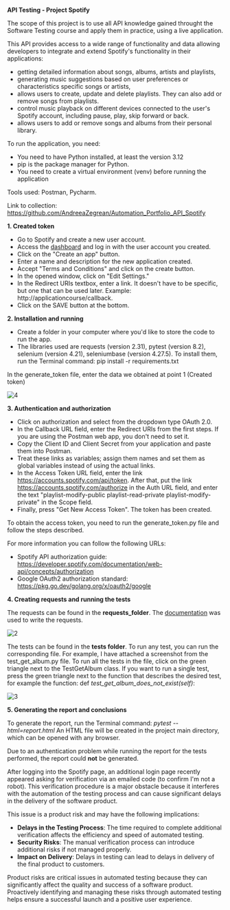 **API Testing - Project Spotify**

The scope of this project is to use all API knowledge gained throught the Software Testing course and apply them in practice, using a live application.

This API provides access to a wide range of functionality and data allowing developers to integrate and extend Spotify's functionality in their applications: 
- getting detailed information about songs, albums, artists and playlists, 
- generating music suggestions based on user preferences or characteristics specific songs or artists, 
- allows users to create, update and delete playlists. They can also add or remove songs from playlists.
- control music playback on different devices connected to the user's Spotify account, including pause, play, skip forward or back.
- allows users to add or remove songs and albums from their personal library.

To run the application, you need:
- You need to have Python installed, at least the version 3.12
- pip is the package manager for Python.
- You need to create a virtual environment (venv) before running the application

Tools used: Postman, Pycharm.

Link to collection: https://github.com/AndreeaZegrean/Automation_Portfolio_API_Spotify

**1. Created token**

- Go to Spotify and create a new user account.
- Access the [dashboard](https://developer.spotify.com/dashboard) and log in with the user account you created.
- Click on the "Create an app" button.
- Enter a name and description for the new application created.
- Accept "Terms and Conditions" and click on the create button.
- In the opened window, click on "Edit Settings."
- In the Redirect URIs textbox, enter a link. It doesn't have to be specific, but one that can be used later. Example: http://applicationcourse/callback.
- Click on the SAVE button at the bottom.

**2. Installation and running**

- Create a folder in your computer where you'd like to store the code to run the app.
- The libraries used are requests (version 2.31), pytest (version 8.2), selenium (version 4.21), seleniumbase (version 4.27.5). To install them, run the Terminal command:
pip install -r requirements.txt

In the generate_token file, enter the data we obtained at point 1 (Created token)

![4](https://github.com/AndreeaZegrean/Automation_Portfolio_API_Spotify/assets/149403601/2e7b638a-0369-4869-ad69-798c818aae7a)


**3. Authentication and authorization**

- Click on authorization and select from the dropdown type OAuth 2.0.
- In the Callback URL field, enter the Redirect URIs from the first steps. If you are using the Postman web app, you don't need to set it.
- Copy the Client ID and Client Secret from your application and paste them into Postman.
- Treat these links as variables; assign them names and set them as global variables instead of using the actual links.
- In the Access Token URL field, enter the link https://accounts.spotify.com/api/token. After that, put the link https://accounts.spotify.com/authorize in the Auth URL field, and enter the text "playlist-modify-public playlist-read-private playlist-modify-private" in the Scope field.
- Finally, press "Get New Access Token". The token has been created.

To obtain the access token, you need to run the generate_token.py file and follow the steps described.

For more information you can follow the following URLs:
- Spotify API authorization guide: https://developer.spotify.com/documentation/web-api/concepts/authorization
- Google OAuth2 authorization standard: https://pkg.go.dev/golang.org/x/oauth2/google

**4. Creating requests and running the tests**

The requests can be found in the **requests_folder**. The [documentation](https://developer.spotify.com/documentation/web-api/reference/get-an-album) was used to write the requests.

![2](https://github.com/AndreeaZegrean/Automation_Portfolio_API_Spotify/assets/149403601/b4618f61-6d49-4467-8c0a-8057c7a59ebf)


The tests can be found in the **tests folder**. To run any test, you can run the corresponding file.
For example, I have attached a screenshot from the test_get_album.py file. To run all the tests in the file, click on the green triangle next to the TestGetAlbum class.
If you want to run a single test, press the green triangle next to the function that describes the desired test, for example the function: def _test_get_album_does_not_exist(self)_:

![3](https://github.com/AndreeaZegrean/Automation_Portfolio_API_Spotify/assets/149403601/e8bf5c8b-c632-40b9-922a-1b49e9d8e92a)

**5. Generating the report and conclusions**

To generate the report, run the Terminal command: _pytest --html=report.html_
An HTML file will be created in the project main directory, which can be opened with any browser.

Due to an authentication problem while running the report for the tests performed, the report could **not** be generated.

After logging into the Spotify page, an additional login page recently appeared asking for verification via an emailed code (to confirm I'm not a robot). This verification procedure is a major obstacle because it interferes with the automation of the testing process and can cause significant delays in the delivery of the software product.

This issue is a product risk and may have the following implications:
- **Delays in the Testing Process**: The time required to complete additional verification affects the efficiency and speed of automated testing.
- **Security Risks**: The manual verification process can introduce additional risks if not managed properly.
- **Impact on Delivery**: Delays in testing can lead to delays in delivery of the final product to customers.

Product risks are critical issues in automated testing because they can significantly affect the quality and success of a software product. Proactively identifying and managing these risks through automated testing helps ensure a successful launch and a positive user experience.
